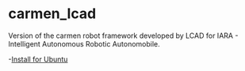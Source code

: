 # carmen_lcad
Version of the carmen robot framework developed by LCAD for IARA - Intelligent Autonomous Robotic Autonomobile.

-[Install for Ubuntu](http://www.lcad.inf.ufes.br/wiki/index.php/Instala%C3%A7%C3%A3o_Carmen_para_Ubuntu_12.04.3)
